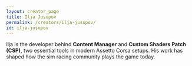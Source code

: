 ```yaml
---
layout: creator_page
title: Ilja Jusupov
permalink: /creators/ilja-jusupov/
id: ilja-jusupov
---
```


Ilja is the developer behind **Content Manager** and **Custom Shaders Patch (CSP)**, two essential tools in modern Assetto Corsa setups. His work has shaped how the sim racing community plays the game today.
